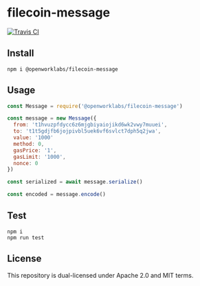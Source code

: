 # filecoin-message

[![Travis CI](https://travis-ci.org/openworklabs/filecoin-message.svg?branch=primary)](https://travis-ci.org/openworklabs/filecoin-message)

## Install

`npm i @openworklabs/filecoin-message`

## Usage

```js
const Message = require('@openworklabs/filecoin-message')

const message = new Message({
  from: 't1hvuzpfdycc6z6mjgbiyaiojikd6wk2vwy7muuei',
  to: 't1t5gdjfb6jojpivbl5uek6vf6svlct7dph5q2jwa',
  value: '1000'
  method: 0,
  gasPrice: '1',
  gasLimit: '1000',
  nonce: 0
})

const serialized = await message.serialize()

const encoded = message.encode()
```

## Test

`npm i`<br/>
`npm run test`

## License

This repository is dual-licensed under Apache 2.0 and MIT terms.
